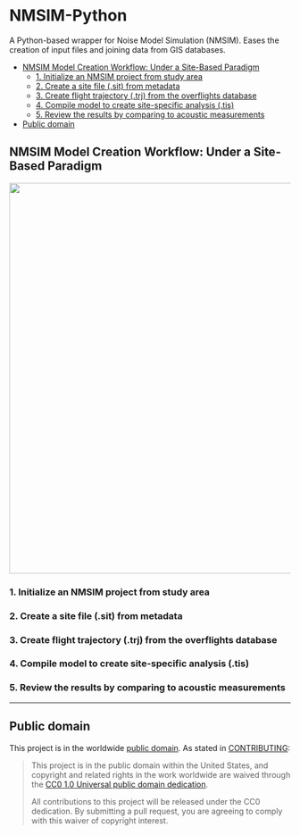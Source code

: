 # NMSIM-Python
A Python-based wrapper for Noise Model Simulation (NMSIM). Eases the creation of input files and joining data from GIS databases.

<!-- MarkdownTOC autolink=true depth=3 bracket=round -->

- [NMSIM Model Creation Workflow: Under a Site-Based Paradigm](##NMSIMworkflow)
  - [1. Initialize an NMSIM project from study area](##1-initialize)
  - [2. Create a site file (.sit) from metadata](##2-reciever)
  - [3. Create flight trajectory (.trj) from the overflights database](##3-path)
  - [4. Compile model to create site-specific analysis (.tis)](##4-putting-it-all-together)
  - [5. Review the results by comparing to acoustic measurements](##5-comparing-theory-to-obs)
- [Public domain](##public-domain)

<!-- /MarkdownTOC -->


## NMSIM Model Creation Workflow: Under a Site-Based Paradigm

<img src=https://github.com/dbetchkal/NMSIM-Python/blob/pyproj_1p9/static/2020%2010%2022%20NMSIM%20source%20improvement%20schema.png width=700>
<br>

### 1. Initialize an NMSIM project from study area
### 2. Create a site file (.sit) from metadata
### 3. Create flight trajectory (.trj) from the overflights database
### 4. Compile model to create site-specific analysis (.tis)
### 5. Review the results by comparing to acoustic measurements




---

## Public domain

This project is in the worldwide [public domain](LICENSE.md). As stated in [CONTRIBUTING](CONTRIBUTING.md):

> This project is in the public domain within the United States,
> and copyright and related rights in the work worldwide are waived through the
> [CC0 1.0 Universal public domain dedication](https://creativecommons.org/publicdomain/zero/1.0/).
>
> All contributions to this project will be released under the CC0 dedication.
> By submitting a pull request, you are agreeing to comply with this waiver of copyright interest.
